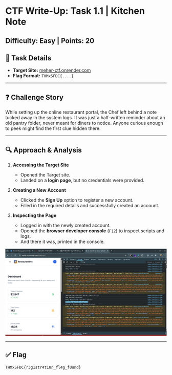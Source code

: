 # CTF Write-Up: Task 1.1 | Kitchen Note
## Difficulty: Easy | Points: 20

## 📂 Task Details
- **Target Site:** [meher-ctf.onrender.com](https://meher-ctf.onrender.com/)  
- **Flag Format:** `THMxSFDC{....}`  

---

## ❓ Challenge Story
While setting up the online restaurant portal, the Chef left behind a note tucked away in the system logs. It was just a half-written reminder about an old pantry folder, never meant for diners to notice. Anyone curious enough to peek might find the first clue hidden there.

---

## 🔍 Approach & Analysis

1. **Accessing the Target Site**  
   - Opened the Target site. 
   - Landed on a **login page**, but no credentials were provided.

2. **Creating a New Account**  
   - Clicked the **Sign Up** option to register a new account.  
   - Filled in the required details and successfully created an account.  

3. **Inspecting the Page**  
   - Logged in with the newly created account.  
   - Opened the **browser developer console** (`F12`) to inspect scripts and logs.  
   - And there it was, printed in the console.

![Console Flag](src/t11.png)

---

## ✅ Flag
    THMxSFDC{r3g1str4t10n_fl4g_f0und}